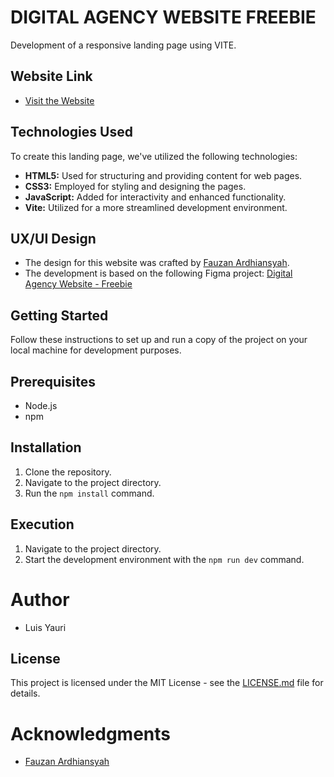 # DIGITAL AGENCY WEBSITE FREEBIE

Development of a responsive landing page using VITE.

## Website Link
- [Visit the Website](https://luisyauri1.github.io/digital-agency-website-freebie/)

## Technologies Used

To create this landing page, we've utilized the following technologies:

- **HTML5:** Used for structuring and providing content for web pages.
- **CSS3:** Employed for styling and designing the pages.
- **JavaScript:** Added for interactivity and enhanced functionality.
- **Vite:** Utilized for a more streamlined development environment.

## UX/UI Design

- The design for this website was crafted by [Fauzan Ardhiansyah](https://www.instagram.com/ozanardhiansyah23/).
- The development is based on the following Figma project: [Digital Agency Website - Freebie](https://www.figma.com/community/file/1058842196634115002)

## Getting Started

Follow these instructions to set up and run a copy of the project on your local machine for development purposes.

## Prerequisites

- Node.js
- npm

## Installation

1. Clone the repository.
2. Navigate to the project directory.
3. Run the `npm install` command.

## Execution

1. Navigate to the project directory.
2. Start the development environment with the `npm run dev` command.

# Author

- Luis Yauri

## License
This project is licensed under the MIT License - see the [LICENSE.md](LICENSE.md) file for details.

# Acknowledgments

- [Fauzan Ardhiansyah](https://dribbble.com/ozanardhi23)
